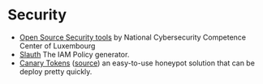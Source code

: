 # Security

- [Open Source Security tools](https://github.com/NC3-LU/) by National Cybersecurity Competence Center of Luxembourg
- [Slauth](https://www.slauth.io) The IAM Policy generator.
- [Canary Tokens](https://canarytokens.org/generate) ([source](https://github.com/thinkst/canarytokens)) an easy-to-use honeypot solution that can be deploy pretty quickly.